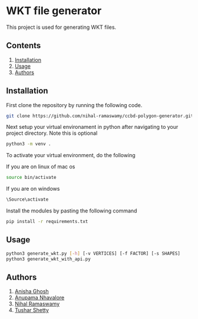 # WKT file generator

This project is used for generating WKT files.

## Contents
1.  [Installation](#Installation)
2.  [Usage](#Usage)
3.  [Authors](#Authors)

## Installation

First clone the repository by running the following code.

```bash
git clone https://github.com/nihal-ramaswamy/ccbd-polygon-generator.git
```

Next setup your virtual environament in python after navigating to your project directory. Note this is optional

```bash
python3 -m venv .
```
To activate your virtual environment, do the following

If you are on linux of mac os
```bash
source bin/activate
```
If you are on windows
```bash
\Source\activate
```

Install the modules by pasting the following command
```bash
pip install -r requirements.txt
```
## Usage

```bash
python3 generate_wkt.py [-h] [-v VERTICES] [-f FACTOR] [-s SHAPES]
python3 generate_wkt_with_api.py
```

## Authors
1.  [Anisha Ghosh](https://github.com/Ghosh-Anisha)
2.  [Anupama Nhavalore](https://github.com/anupama-nhavalore)
3.  [Nihal Ramaswamy](https://github.com/nihal-ramaswamy)
4.  [Tushar Shetty](https://github.com/therealtushi61)
